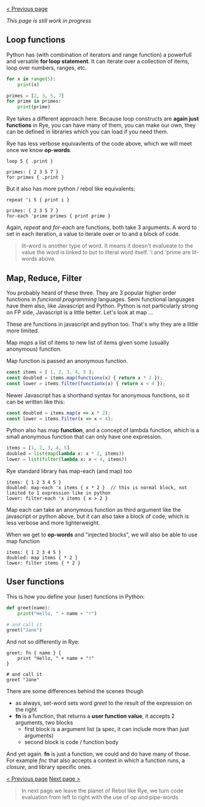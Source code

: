 [&lt; Previous page](./INTRO_3.md)

_This page is still work in progress_

## Loop functions

Python has (with combination of iterators and range function) a powerfull and versatile __for loop statement__. 
It can iterate over a collection of items, loop over numbers, ranges, etc.

```python
for x in range(5):
    print(x)

primes = [2, 3, 5, 7]
for prime in primes:
    print(prime)
```

Rye takes a different approach here. Because loop constructs are __again just functions__ in Rye, you can have many of them, 
you can make our own, they can be defined in libraries which you can load if you need them.

Rye has less verbose equivavlents of the code above, which we will meet once we know __op-words__.

```factor
loop 5 { .print }

primes: { 2 3 5 7 }
for primes { .print }
```

But it also has more python / rebol like equivalents: 


```factor
repeat 'i 5 { print i }

primes: { 2 3 5 7 }
for-each 'prime primes { print prime }
```

Again, _repeat_ and _for-each_ are functions, both take 3 arguments. A word to set in each iteration, a value to iterate over or to and a block of code. 

> lit-word is another type of word. It means it doesn't evalueate to the value the word is linked to but to literal word itself.
> 'i and 'prime are lit-words above.

## Map, Reduce, Filter

You probably heard of these three. They are 3 popular higher order functions in _funcional programming_ languages. Semi functional languages have them also,
like Javascript and Python. Python is not particularly strong on FP side, Javascript is a little better. Let's look at map ...

These are functions in javascript and python too. That's why they are a little more limited.

Map _maps_ a list of items to new list of items given some (usually anonymous) function. 

Map function is passed an anonymous function.

```javascript
const items = [ 1, 2, 3, 4, 5 ];
const doubled = items.map(functionx(x) { return x * 2 });
const lower = items.filter(functionx(x) { return x < 4 });
```

Newer Javascript has a shorthand syntax for anonymous functions, so it can be written like this:
```javascript
const doubled = items.map(x => x * 2);
const lower = items.filter(x => x < 4);
```
Python also has map __function__, and a concept of lambda function, which is a small anonymous function that can only have one expression.

```python
items = [1, 2, 3, 4, 5]
doubled = list(map(lambda x: x * 2, items))
lower = list(filter(lambda x: x < 4, items))
```

Rye standard library has map-each (and map) too

```factor
items: { 1 2 3 4 5 }
doubled: map-each 'x items { x * 2 }  // this is normal block, not limited to 1 expression like in python
lower: filter-each 'x items { x > 2 }
```
Map each can take an anonymous function as third argument like the javascript or python above, but it can also take a block of code, which is 
less verbose and more lighterweight.

When we get to __op-words__ and "injected blocks", we will also be able to use map function

```factor
items: { 1 2 3 4 5 }
doubled: map items { * 2 }
lower: filter items { * 2 }
```

## User functions

This is how you define your (user) functions in Python:

```python
def greet(name):
    print("Hello, " + name + "!")

# and call it
greet("Jane")
```
And not so differently in Rye:

```factor
greet: fn { name } {
    print "Hello, " + name + "!"
}

# and call it
greet "Jane"
```

There are some differences behind the scenes though
* as always, set-word sets word _greet_ to the result of the expression on the right
* __fn__ is a function, that returns a __user function value__, it accepts 2 arguments, two blocks
    * first block is a argument list (a spec, it can include more than just arguments)
    * second block is code / function body
    
And yet again. __fn__ is just a function, we could and do have many of those. For example _fnc_
that also accepts a context in which a function runs, a _closure_, and library specific ones.

[&lt; Previous page](./INTRO_3.md) [Next page &gt;](./INTRO_5.md)


> In next page we leave the planet of Rebol like Rye, we turn code evaluation from left
> to right with the use of op and pipe-words
